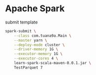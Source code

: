 # Apache Spark

submit template

```bash
spark-submit \
    --class com.tuana9a.Main \
    --master yarn \
    --deploy-mode cluster \
    --driver-memory 1G \
    --executor-memory 1G \
    --executor-cores 4 \
    learn-spark-scala-maven-0.0.1.jar \
    TestParquet 7
```